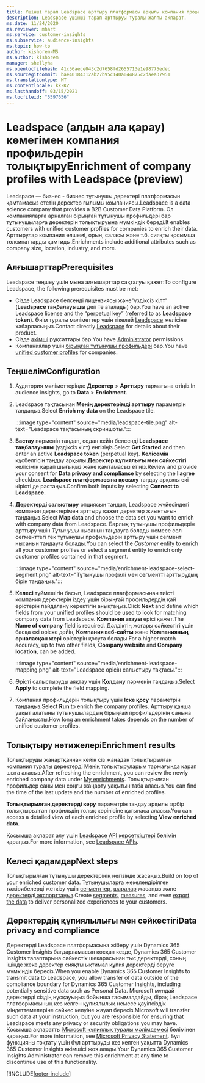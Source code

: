 ```yaml
---
title: Үшінші тарап Leadspace арттыру платформасы арқылы компания профильдерін арттыру
description: Leadspace үшінші тарап арттыруы туралы жалпы ақпарат.
ms.date: 11/24/2020
ms.reviewer: mhart
ms.service: customer-insights
ms.subservice: audience-insights
ms.topic: how-to
author: kishorem-MS
ms.author: kishorem
manager: shellyha
ms.openlocfilehash: 41c56aece043c2d7658fd2655713e1e98775edec
ms.sourcegitcommit: bae40184312ab27b95c140a044875c2daea37951
ms.translationtype: HT
ms.contentlocale: kk-KZ
ms.lasthandoff: 03/15/2021
ms.locfileid: "5597656"
---
```

# <a name="enrichment-of-company-profiles-with-leadspace-preview"></a><span data-ttu-id="468f2-103">Leadspace (алдын ала қарау) көмегімен компания профильдерін толықтыру</span><span class="sxs-lookup"><span data-stu-id="468f2-103">Enrichment of company profiles with Leadspace (preview)</span></span>

<span data-ttu-id="468f2-104">Leadspace — бизнес - бизнес тұтынушы деректері платформасын қамтамасыз ететін деректер ғылымы компаниясы.</span><span class="sxs-lookup"><span data-stu-id="468f2-104">Leadspace is a data science company that provides a B2B Customer Data Platform.</span></span> <span data-ttu-id="468f2-105">Ол компанияларға арналған бірыңғай тұтынушы профильдері бар тұтынушыларға деректерін толықтыруына мүмкіндік береді.</span><span class="sxs-lookup"><span data-stu-id="468f2-105">It enables customers with unified customer profiles for companies to enrich their data.</span></span> <span data-ttu-id="468f2-106">Арттырулар компания өлшемі, орын, саласы және т.б. сияқты қосымша төлсипаттарды қамтиды.</span><span class="sxs-lookup"><span data-stu-id="468f2-106">Enrichments include additional attributes such as company size, location, industry, and more.</span></span>

## <a name="prerequisites"></a><span data-ttu-id="468f2-107">Алғышарттар</span><span class="sxs-lookup"><span data-stu-id="468f2-107">Prerequisites</span></span>

<span data-ttu-id="468f2-108">Leadspace теңшеу үшін мына алғышарттар сақталуы қажет:</span><span class="sxs-lookup"><span data-stu-id="468f2-108">To configure Leadspace, the following prerequisites must be met:</span></span>

- <span data-ttu-id="468f2-109">Сізде Leadspace белсенді лицензиясы және"үздіксіз кілт" (**Leadspace таңбалауышы** деп те аталады) бар.</span><span class="sxs-lookup"><span data-stu-id="468f2-109">You have an active Leadspace license and the “perpetual key” (referred to as **Leadspace token**).</span></span> <span data-ttu-id="468f2-110">Өнім туралы мәліметтер үшін тікелей [Leadspace](https://www.leadspace.com/products/leadspace-on-demand/) желісіне хабарласыңыз.</span><span class="sxs-lookup"><span data-stu-id="468f2-110">Contact directly [Leadspace](https://www.leadspace.com/products/leadspace-on-demand/) for details about their product.</span></span>
- <span data-ttu-id="468f2-111">Сізде [әкімші](permissions.md#administrator) рұқсаттары бар.</span><span class="sxs-lookup"><span data-stu-id="468f2-111">You have [Administrator](permissions.md#administrator) permissions.</span></span>
- <span data-ttu-id="468f2-112">Компаниялар үшін [бірыңғай тұтынушы профильдері](customer-profiles.md) бар.</span><span class="sxs-lookup"><span data-stu-id="468f2-112">You have [unified customer profiles](customer-profiles.md) for companies.</span></span>

## <a name="configuration"></a><span data-ttu-id="468f2-113">Теңшелім</span><span class="sxs-lookup"><span data-stu-id="468f2-113">Configuration</span></span>

1. <span data-ttu-id="468f2-114">Аудитория мәліметтерінде **Деректер** > **Арттыру** тармағына өтіңіз.</span><span class="sxs-lookup"><span data-stu-id="468f2-114">In audience insights, go to **Data** > **Enrichment**.</span></span>

1. <span data-ttu-id="468f2-115">Leadspace тақтасынан **Менің деректерімді арттыру** параметрін таңдаңыз.</span><span class="sxs-lookup"><span data-stu-id="468f2-115">Select **Enrich my data** on the Leadspace tile.</span></span>

   :::image type="content" source="media/leadspace-tile.png" alt-text="Leadspace тақтасының скриншоты.":::

1. <span data-ttu-id="468f2-117">**Бастау** пәрменін таңдап, содан кейін белсенді **Leadspace таңбалауышы** (үздіксіз кілт) енгізіңіз.</span><span class="sxs-lookup"><span data-stu-id="468f2-117">Select **Get Started** and then enter an active **Leadspace token** (perpetual key).</span></span> <span data-ttu-id="468f2-118">**Келісемін** құсбелгісін таңдау арқылы **Деректер құпиялығы мен сәйкестігі** келісімін қарап шығыңыз және қамтамасыз етіңіз.</span><span class="sxs-lookup"><span data-stu-id="468f2-118">Review and provide your consent for **Data privacy and compliance** by selecting the **I agree** checkbox.</span></span> <span data-ttu-id="468f2-119">**Leadspace платформасына қосылу** таңдау арқылы екі кірісті де растаңыз.</span><span class="sxs-lookup"><span data-stu-id="468f2-119">Confirm both inputs by selecting **Connect to Leadspace**.</span></span>

1. <span data-ttu-id="468f2-120">**Деректерді салыстыру** опциясын таңдап, Leadspace жүйесіндегі компания деректерімен арттыру қажет деректер жиынтығын таңдаңыз.</span><span class="sxs-lookup"><span data-stu-id="468f2-120">Select **Map data** and choose the data set you want to enrich with company data from Leadspace.</span></span> <span data-ttu-id="468f2-121">Барлық тұтынушы профильдерін арттыру үшін *Тұтынушы* нысанын таңдауға болады немесе сол сегменттегі тек тұтынушы профильдерін арттыру үшін сегмент нысанын таңдауға болады.</span><span class="sxs-lookup"><span data-stu-id="468f2-121">You can select the *Customer* entity to enrich all your customer profiles or select a segment entity to enrich only customer profiles contained in that segment.</span></span>

   :::image type="content" source="media/enrichment-leadspace-select-segment.png" alt-text="Тұтынушы профилі мен сегментті арттырудың бірін таңдаңыз.":::

1. <span data-ttu-id="468f2-123">**Келесі** түймешігін басып, Leadspace платформасынан тиісті компания деректерін іздеу үшін бірыңғай профильдердің қай өрістерін пайдалану керектігін анықтаңыз.</span><span class="sxs-lookup"><span data-stu-id="468f2-123">Click **Next** and define which fields from your unified profiles should be used to look for matching company data from Leadspace.</span></span> <span data-ttu-id="468f2-124">**Компания атауы** өрісі қажет.</span><span class="sxs-lookup"><span data-stu-id="468f2-124">The **Name of company** field is required.</span></span> <span data-ttu-id="468f2-125">Дәлдіктің жоғары сәйкестігі үшін басқа екі өріске дейін, **Компания веб-сайты** және **Компанияның орналасқан жері** өрістерін қосуға болады.</span><span class="sxs-lookup"><span data-stu-id="468f2-125">For a higher match accuracy, up to two other fields, **Company website** and **Company location**, can be added.</span></span>

   :::image type="content" source="media/enrichment-leadspace-mapping.png" alt-text="Leadspace өрісін салыстыру тақтасы.":::
   
1. <span data-ttu-id="468f2-127">Өрісті салыстыруды аяқтау үшін **Қолдану** пәрменін таңдаңыз.</span><span class="sxs-lookup"><span data-stu-id="468f2-127">Select **Apply** to complete the field mapping.</span></span>

1. <span data-ttu-id="468f2-128">Компания профильдерін толықтыру үшін **Іске қосу** параметрін таңдаңыз.</span><span class="sxs-lookup"><span data-stu-id="468f2-128">Select **Run** to enrich the company profiles.</span></span> <span data-ttu-id="468f2-129">Арттыру қанша уақыт алатыны тұтынушылардың бірыңғай профильдерінің санына байланысты.</span><span class="sxs-lookup"><span data-stu-id="468f2-129">How long an enrichment takes depends on the number of unified customer profiles.</span></span>

## <a name="enrichment-results"></a><span data-ttu-id="468f2-130">Толықтыру нәтижелері</span><span class="sxs-lookup"><span data-stu-id="468f2-130">Enrichment results</span></span>

<span data-ttu-id="468f2-131">Толықтыруды жаңартқаннан кейін сіз жаңадан толықтырылған компания туралы деректерді [Менің толықтыруларым](enrichment-hub.md) тармағында қарап шыға аласыз.</span><span class="sxs-lookup"><span data-stu-id="468f2-131">After refreshing the enrichment, you can review the newly enriched company data under [My enrichments](enrichment-hub.md).</span></span> <span data-ttu-id="468f2-132">Толықтырылған профильдер саны мен соңғы жаңарту уақытын таба аласыз.</span><span class="sxs-lookup"><span data-stu-id="468f2-132">You can find the time of the last update and the number of enriched profiles.</span></span>

<span data-ttu-id="468f2-133">**Толықтырылған деректерді көру** параметрін таңдау арқылы әрбір толықтырылған профильдің толық көрінісіне қатынаса аласыз.</span><span class="sxs-lookup"><span data-stu-id="468f2-133">You can access a detailed view of each enriched profile by selecting **View enriched data**.</span></span>

<span data-ttu-id="468f2-134">Қосымша ақпарат алу үшін [Leadspace API көрсеткіштері](https://support.leadspace.com/hc/en-us/sections/201997649-API) бөлімін қараңыз.</span><span class="sxs-lookup"><span data-stu-id="468f2-134">For more information, see [Leadspace APIs](https://support.leadspace.com/hc/en-us/sections/201997649-API).</span></span>

## <a name="next-steps"></a><span data-ttu-id="468f2-135">Келесі қадамдар</span><span class="sxs-lookup"><span data-stu-id="468f2-135">Next steps</span></span>

<span data-ttu-id="468f2-136">Толықтырылған тұтынушы деректерінің негізінде жасаңыз.</span><span class="sxs-lookup"><span data-stu-id="468f2-136">Build on top of your enriched customer data.</span></span> <span data-ttu-id="468f2-137">Тұтынушыларға жекелендірілген тәжірибелерді жеткізу үшін [сегменттер](segments.md), [шаралар](measures.md) жасаңыз және [деректерді экспорттаңыз](export-destinations.md).</span><span class="sxs-lookup"><span data-stu-id="468f2-137">Create [segments](segments.md), [measures](measures.md), and even [export the data](export-destinations.md) to deliver personalized experiences to your customers.</span></span>

## <a name="data-privacy-and-compliance"></a><span data-ttu-id="468f2-138">Деректердің құпиялылығы мен сәйкестігі</span><span class="sxs-lookup"><span data-stu-id="468f2-138">Data privacy and compliance</span></span>

<span data-ttu-id="468f2-139">Деректерді Leadspace платформасына жіберу үшін Dynamics 365 Customer Insights бағдарламасын қосқан кезде, Dynamics 365 Customer Insights талаптарына сәйкестік шекарасынан тыс деректерді, соның ішінде жеке деректер сияқты ықтимал құпия деректерді беруге мүмкіндік бересіз.</span><span class="sxs-lookup"><span data-stu-id="468f2-139">When you enable Dynamics 365 Customer Insights to transmit data to Leadspace, you allow transfer of data outside of the compliance boundary for Dynamics 365 Customer Insights, including potentially sensitive data such as Personal Data.</span></span> <span data-ttu-id="468f2-140">Microsoft мұндай деректерді сіздің нұсқауыңыз бойынша тасымалдайды, бірақ Leadspace платформасының кез келген құпиялылық немесе қауіпсіздік міндеттемелеріне сәйкес келуіне жауап бересіз.</span><span class="sxs-lookup"><span data-stu-id="468f2-140">Microsoft will transfer such data at your instruction, but you are responsible for ensuring that Leadspace meets any privacy or security obligations you may have.</span></span> <span data-ttu-id="468f2-141">Қосымша ақпаратты [Microsoft құпиялық туралы мәлімдемесі](https://go.microsoft.com/fwlink/?linkid=396732) бөлімінен қараңыз.</span><span class="sxs-lookup"><span data-stu-id="468f2-141">For more information, see [Microsoft Privacy Statement](https://go.microsoft.com/fwlink/?linkid=396732).</span></span>
<span data-ttu-id="468f2-142">Бұл функцияны тоқтату үшін бұл арттыруды кез келген уақытта Dynamics 365 Customer Insights әкімшісі жоя алады.</span><span class="sxs-lookup"><span data-stu-id="468f2-142">Your Dynamics 365 Customer Insights Administrator can remove this enrichment at any time to discontinue use of this functionality.</span></span>


[!INCLUDE[footer-include](../includes/footer-banner.md)]
